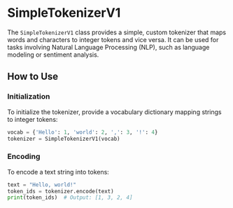 # SimpleTokenizerV1

The `SimpleTokenizerV1` class provides a simple, custom tokenizer that maps words and characters to integer tokens and vice versa. It can be used for tasks involving Natural Language Processing (NLP), such as language modeling or sentiment analysis.

## How to Use

### Initialization
To initialize the tokenizer, provide a vocabulary dictionary mapping strings to integer tokens:

```python
vocab = {'Hello': 1, 'world': 2, ',': 3, '!': 4}
tokenizer = SimpleTokenizerV1(vocab)
```

### Encoding
To encode a text string into tokens:

```python
text = "Hello, world!"
token_ids = tokenizer.encode(text)
print(token_ids)  # Output: [1, 3, 2, 4]
```

